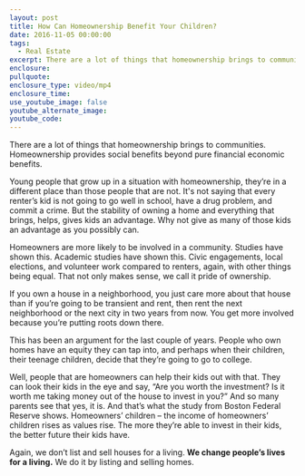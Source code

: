 ```yaml
---
layout: post
title: How Can Homeownership Benefit Your Children?
date: 2016-11-05 00:00:00
tags:
  - Real Estate
excerpt: There are a lot of things that homeownership brings to communities. Homeownership provides social benefits beyond pure financial economic benefits.
enclosure:
pullquote:
enclosure_type: video/mp4
enclosure_time:
use_youtube_image: false
youtube_alternate_image:
youtube_code:
---
```



There are a lot of things that homeownership brings to communities. Homeownership provides social benefits beyond pure financial economic benefits.

Young people that grow up in a situation with homeownership, they’re in a different place than those people that are not. It's not saying that every renter’s kid is not going to go well in school, have a drug problem, and commit a crime. But the stability of owning a home and everything that brings, helps, gives kids an advantage. Why not give as many of those kids an advantage as you possibly can.

Homeowners are more likely to be involved in a community. Studies have shown this. Academic studies have shown this. Civic engagements, local elections, and volunteer work compared to renters, again, with other things being equal. That not only makes sense, we call it pride of ownership.

If you own a house in a neighborhood, you just care more about that house than if you’re going to be transient and rent, then rent the next neighborhood or the next city in two years from now. You get more involved because you’re putting roots down there.

This has been an argument for the last couple of years. People who own homes have an equity they can tap into, and perhaps when their children, their teenage children, decide that they’re going to go to college.

Well, people that are homeowners can help their kids out with that. They can look their kids in the eye and say, “Are you worth the investment? Is it worth me taking money out of the house to invest in you?” And so many parents see that yes, it is. And that’s what the study from Boston Federal Reserve shows. Homeowners’ children – the income of homeowners’ children rises as values rise. The more they’re able to invest in their kids, the better future their kids have.

Again, we don’t list and sell houses for a living.&nbsp;**We change people’s lives for a living.**&nbsp;We do it by listing and selling homes.